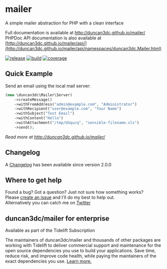 # mailer

A simple mailer abstraction for PHP with a clean interface

Full documentation is available at http://duncan3dc.github.io/mailer/  
PHPDoc API documentation is also available at [http://duncan3dc.github.io/mailer/api/](http://duncan3dc.github.io/mailer/api/namespaces/duncan3dc.Mailer.html)  

[![release](https://poser.pugx.org/duncan3dc/mailer/version.svg)](https://packagist.org/packages/duncan3dc/mailer)
[![build](https://travis-ci.org/duncan3dc/mailer.svg?branch=master)](https://travis-ci.org/duncan3dc/mailer)
[![coverage](https://codecov.io/gh/duncan3dc/mailer/graph/badge.svg)](https://codecov.io/gh/duncan3dc/mailer)


## Quick Example

Send an email using the local mail server:
```php
(new \duncan3dc\Mailer\Server)
    ->createMessage()
    ->withFromAddress("admin@example.com", "Administrator")
    ->withRecipient("user@example.com", "Your Name")
    ->withSubject("Test Email")
    ->withContent("Hello")
    ->withAttachment("/tmp/UGqucq", "sensible-filename.xls")
    ->send();
```

_Read more at http://duncan3dc.github.io/mailer/_  


## Changelog

A [Changelog](CHANGELOG.md) has been available since version 2.0.0


## Where to get help

Found a bug? Got a question? Just not sure how something works?  
Please [create an issue](//github.com/duncan3dc/mailer/issues) and I'll do my best to help out.  
Alternatively you can catch me on [Twitter](https://twitter.com/duncan3dc)


## duncan3dc/mailer for enterprise

Available as part of the Tidelift Subscription

The maintainers of duncan3dc/mailer and thousands of other packages are working with Tidelift to deliver commercial support and maintenance for the open source dependencies you use to build your applications. Save time, reduce risk, and improve code health, while paying the maintainers of the exact dependencies you use. [Learn more.](https://tidelift.com/subscription/pkg/packagist-duncan3dc-mailer?utm_source=packagist-duncan3dc-mailer&utm_medium=referral&utm_campaign=readme)
